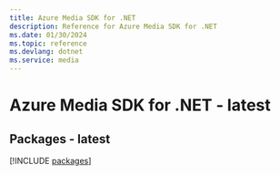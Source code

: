 ```yaml
---
title: Azure Media SDK for .NET
description: Reference for Azure Media SDK for .NET
ms.date: 01/30/2024
ms.topic: reference
ms.devlang: dotnet
ms.service: media
---
```

# Azure Media SDK for .NET - latest
## Packages - latest
[!INCLUDE [packages](media-index.md)]
